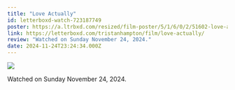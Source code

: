 ```yaml
---
title: "Love Actually"
id: letterboxd-watch-723187749
poster: https://a.ltrbxd.com/resized/film-poster/5/1/6/0/2/51602-love-actually-0-600-0-900-crop.jpg?v=02e0f1f133
link: https://letterboxd.com/tristanhampton/film/love-actually/
review: "Watched on Sunday November 24, 2024."
date: 2024-11-24T23:24:34.000Z
---
```

 <p><img src="https://a.ltrbxd.com/resized/film-poster/5/1/6/0/2/51602-love-actually-0-600-0-900-crop.jpg?v=02e0f1f133"/></p> <p>Watched on Sunday November 24, 2024.</p>